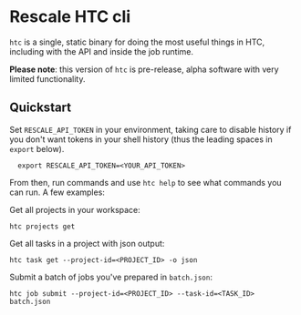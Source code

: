 # Rescale HTC cli

`htc` is a single, static binary for doing the most useful things in
HTC, including with the API and inside the job runtime.

**Please note**: this version of `htc` is pre-release, alpha software
with very limited functionality.

## Quickstart

Set `RESCALE_API_TOKEN` in your environment, taking care to disable
history if you don't want tokens in your shell history (thus the leading
spaces in `  export` below).

```
  export RESCALE_API_TOKEN=<YOUR_API_TOKEN>
```

From then, run commands and use `htc help` to see what commands you can
run. A few examples:


Get all projects in your workspace:

```
htc projects get
```

Get all tasks in a project with json output:

```
htc task get --project-id=<PROJECT_ID> -o json
```

Submit a batch of jobs you've prepared in `batch.json`:

```
htc job submit --project-id=<PROJECT_ID> --task-id=<TASK_ID> batch.json
```
